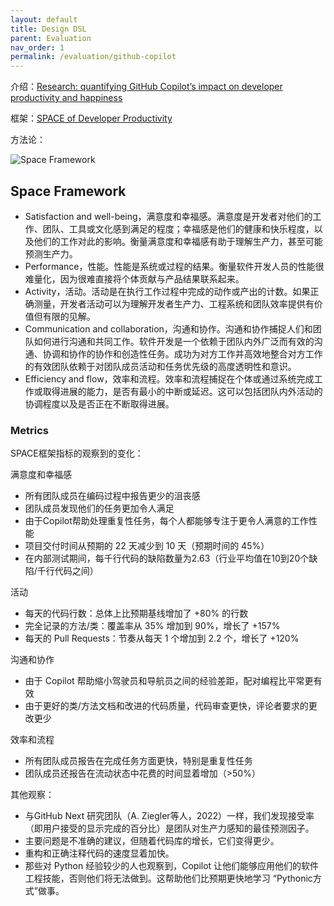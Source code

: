 ```yaml
---
layout: default
title: Design DSL
parent: Evaluation
nav_order: 1
permalink: /evaluation/github-copilot
---
```


介绍：[Research: quantifying GitHub Copilot’s impact on developer productivity and happiness](https://github.blog/2022-09-07-research-quantifying-github-copilots-impact-on-developer-productivity-and-happiness/)

框架：[SPACE of Developer Productivity](https://queue.acm.org/detail.cfm?id=3454124)

方法论：

![Space Framework](https://dl.acm.org/cms/attachment/9f3f11c8-8c6e-48e9-a1a2-7772a8cfa441/forsgren1.png)

## Space Framework

- Satisfaction and
  well-being，满意度和幸福感。满意度是开发者对他们的工作、团队、工具或文化感到满足的程度；幸福感是他们的健康和快乐程度，以及他们的工作对此的影响。衡量满意度和幸福感有助于理解生产力，甚至可能预测生产力。
- Performance，性能。性能是系统或过程的结果。衡量软件开发人员的性能很难量化，因为很难直接将个体贡献与产品结果联系起来。
- Activity，活动。活动是在执行工作过程中完成的动作或产出的计数。如果正确测量，开发者活动可以为理解开发者生产力、工程系统和团队效率提供有价值但有限的见解。
- Communication and
  collaboration，沟通和协作。沟通和协作捕捉人们和团队如何进行沟通和共同工作。软件开发是一个依赖于团队内外广泛而有效的沟通、协调和协作的协作和创造性任务。成功为对方工作并高效地整合对方工作的有效团队依赖于对团队成员活动和任务优先级的高度透明性和意识。
- Efficiency and flow，效率和流程。效率和流程捕捉在个体或通过系统完成工作或取得进展的能力，是否有最小的中断或延迟。这可以包括团队内外活动的协调程度以及是否正在不断取得进展。  

### Metrics

SPACE框架指标的观察到的变化：

满意度和幸福感

- 所有团队成员在编码过程中报告更少的沮丧感
- 团队成员发现他们的任务更加令人满足
- 由于Copilot帮助处理重复性任务，每个人都能够专注于更令人满意的工作性能
- 项目交付时间从预期的 22 天减少到 10 天（预期时间的 45%）
- 在内部测试期间，每千行代码的缺陷数量为2.63（行业平均值在10到20个缺陷/千行代码之间）

活动
- 每天的代码行数：总体上比预期基线增加了 +80% 的行数
- 完全记录的方法/类：覆盖率从 35% 增加到 90%，增长了 +157%
- 每天的 Pull Requests：节奏从每天 1 个增加到 2.2 个，增长了 +120%

沟通和协作
- 由于 Copilot 帮助缩小驾驶员和导航员之间的经验差距，配对编程比平常更有效
- 由于更好的类/方法文档和改进的代码质量，代码审查更快，评论者要求的更改更少

效率和流程
- 所有团队成员报告在完成任务方面更快，特别是重复性任务
- 团队成员还报告在流动状态中花费的时间显着增加（>50%）

其他观察：

- 与GitHub Next 研究团队（A. Ziegler等人，2022）一样，我们发现接受率（即用户接受的显示完成的百分比）是团队对生产力感知的最佳预测因子。
- 主要问题是不准确的建议，但随着代码库的增长，它们变得更少。
- 重构和正确注释代码的速度显着加快。
- 那些对 Python 经验较少的人也观察到，Copilot 让他们能够应用他们的软件工程技能，否则他们将无法做到。这帮助他们比预期更快地学习 “Pythonic方式”做事。
